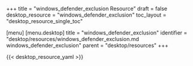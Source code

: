 +++
title = "windows_defender_exclusion Resource"
draft = false
desktop_resource = "windows_defender_exclusion"
toc_layout = "desktop_resource_single_toc"

[menu]
  [menu.desktop]
    title = "windows_defender_exclusion"
    identifier = "desktop/resources/windows_defender_exclusion.md windows_defender_exclusion"
    parent = "desktop/resources"
+++

{{< desktop_resource_yaml >}}
